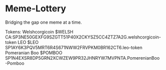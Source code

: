 # Meme-Lottery
Bridging the gap one meme at a time.

Tokens:
Welshcorgicoin $WELSH CA:SP3NE50GEXFG9SZGTT51P40X2CKYSZ5CC4ZTZ7A2G.welshcorgicoin-token
LEO $LEO SP1AY6K3PQV5MRT6R4S671NWW2FRVPKM0BR162CT6.leo-token
Pomeranian Boo $POMBOO SP1N4EXSR8DP5GRN2XCWZEW9PR32JHNRYW7MVPNTA.PomerenianBoo-Pomboo
